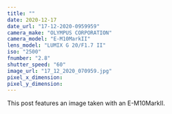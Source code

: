 ```yaml
---
title: ""
date: 2020-12-17
date_url: "17-12-2020-0959959"
camera_make: "OLYMPUS CORPORATION"
camera_model: "E-M10MarkII"
lens_model: "LUMIX G 20/F1.7 II"
iso: "2500"
fnumber: "2.8"
shutter_speed: "60"
image_url: "17_12_2020_070959.jpg"
pixel_x_dimension: 
pixel_y_dimension: 
---
```


This post features an image taken with an E-M10MarkII.